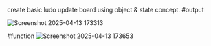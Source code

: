 create basic ludo update board using object & state concept.
#output

![Screenshot 2025-04-13 173313](https://github.com/user-attachments/assets/9c4d3827-d6ff-460e-ab8d-b318ddbc4563)

#function
![Screenshot 2025-04-13 173653](https://github.com/user-attachments/assets/a5c88c5f-cf59-4faf-87b3-e8f197d81854)
